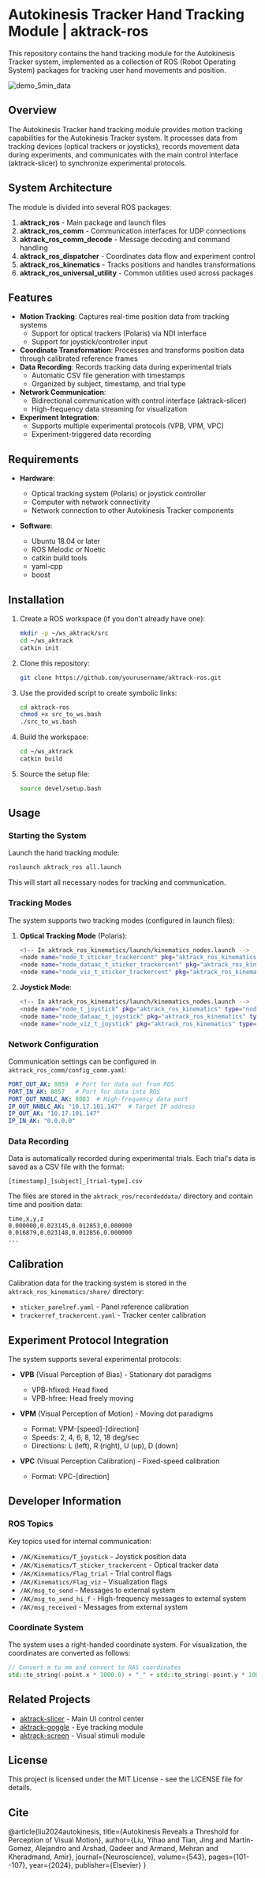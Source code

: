 # Autokinesis Tracker Hand Tracking Module | aktrack-ros

This repository contains the hand tracking module for the Autokinesis Tracker system, implemented as a collection of ROS (Robot Operating System) packages for tracking user hand movements and position.

![demo_5min_data](https://github.com/bingogome/aktrack-slicer/blob/main/demo_5min_data.gif)

## Overview

The Autokinesis Tracker hand tracking module provides motion tracking capabilities for the Autokinesis Tracker system. It processes data from tracking devices (optical trackers or joysticks), records movement data during experiments, and communicates with the main control interface (aktrack-slicer) to synchronize experimental protocols.

## System Architecture

The module is divided into several ROS packages:

1. **aktrack_ros** - Main package and launch files
2. **aktrack_ros_comm** - Communication interfaces for UDP connections 
3. **aktrack_ros_comm_decode** - Message decoding and command handling
4. **aktrack_ros_dispatcher** - Coordinates data flow and experiment control
5. **aktrack_ros_kinematics** - Tracks positions and handles transformations
6. **aktrack_ros_universal_utility** - Common utilities used across packages

## Features

- **Motion Tracking**: Captures real-time position data from tracking systems
  - Support for optical trackers (Polaris) via NDI interface
  - Support for joystick/controller input
- **Coordinate Transformation**: Processes and transforms position data through calibrated reference frames
- **Data Recording**: Records tracking data during experimental trials
  - Automatic CSV file generation with timestamps
  - Organized by subject, timestamp, and trial type
- **Network Communication**: 
  - Bidirectional communication with control interface (aktrack-slicer)
  - High-frequency data streaming for visualization
- **Experiment Integration**:
  - Supports multiple experimental protocols (VPB, VPM, VPC)
  - Experiment-triggered data recording

## Requirements

- **Hardware**:
  - Optical tracking system (Polaris) or joystick controller
  - Computer with network connectivity
  - Network connection to other Autokinesis Tracker components
  
- **Software**:
  - Ubuntu 18.04 or later
  - ROS Melodic or Noetic
  - catkin build tools
  - yaml-cpp
  - boost

## Installation

1. Create a ROS workspace (if you don't already have one):
   ```bash
   mkdir -p ~/ws_aktrack/src
   cd ~/ws_aktrack
   catkin init
   ```

2. Clone this repository:
   ```bash
   git clone https://github.com/yourusername/aktrack-ros.git
   ```

3. Use the provided script to create symbolic links:
   ```bash
   cd aktrack-ros
   chmod +x src_to_ws.bash
   ./src_to_ws.bash
   ```

4. Build the workspace:
   ```bash
   cd ~/ws_aktrack
   catkin build
   ```

5. Source the setup file:
   ```bash
   source devel/setup.bash
   ```

## Usage

### Starting the System

Launch the hand tracking module:

```bash
roslaunch aktrack_ros all.launch
```

This will start all necessary nodes for tracking and communication.

### Tracking Modes

The system supports two tracking modes (configured in launch files):

1. **Optical Tracking Mode** (Polaris):
   ```bash
   <!-- In aktrack_ros_kinematics/launch/kinematics_nodes.launch -->
   <node name="node_t_sticker_trackercent" pkg="aktrack_ros_kinematics" type="node_t_sticker_trackercent" output="screen"/>
   <node name="node_dataac_t_sticker_trackercent" pkg="aktrack_ros_kinematics" type="node_dataac_t_sticker_trackercent" output="screen"/>
   <node name="node_viz_t_sticker_trackercent" pkg="aktrack_ros_kinematics" type="node_viz_t_sticker_trackercent" output="screen"/>
   ```

2. **Joystick Mode**:
   ```bash
   <!-- In aktrack_ros_kinematics/launch/kinematics_nodes.launch -->
   <node name="node_t_joystick" pkg="aktrack_ros_kinematics" type="node_t_joystick" output="screen"/>
   <node name="node_dataac_t_joystick" pkg="aktrack_ros_kinematics" type="node_dataac_t_joystick" output="screen"/>
   <node name="node_viz_t_joystick" pkg="aktrack_ros_kinematics" type="node_viz_t_joystick" output="screen"/>
   ```

### Network Configuration

Communication settings can be configured in `aktrack_ros_comm/config_comm.yaml`:

```yaml
PORT_OUT_AK: 8059  # Port for data out from ROS
PORT_IN_AK: 8057   # Port for data into ROS
PORT_OUT_NNBLC_AK: 8083  # High-frequency data port
IP_OUT_NNBLC_AK: "10.17.101.147"  # Target IP address
IP_OUT_AK: "10.17.101.147"
IP_IN_AK: "0.0.0.0"
```

### Data Recording

Data is automatically recorded during experimental trials. Each trial's data is saved as a CSV file with the format:
```
[timestamp]_[subject]_[trial-type].csv
```

The files are stored in the `aktrack_ros/recordeddata/` directory and contain time and position data:
```
time,x,y,z
0.000000,0.023145,0.012853,0.000000
0.016879,0.023148,0.012856,0.000000
...
```

## Calibration

Calibration data for the tracking system is stored in the `aktrack_ros_kinematics/share/` directory:

- `sticker_panelref.yaml` - Panel reference calibration
- `trackerref_trackercent.yaml` - Tracker center calibration

## Experiment Protocol Integration

The system supports several experimental protocols:

- **VPB** (Visual Perception of Bias) - Stationary dot paradigms
  - VPB-hfixed: Head fixed
  - VPB-hfree: Head freely moving

- **VPM** (Visual Perception of Motion) - Moving dot paradigms
  - Format: VPM-[speed]-[direction]
  - Speeds: 2, 4, 6, 8, 12, 18 deg/sec
  - Directions: L (left), R (right), U (up), D (down)

- **VPC** (Visual Perception Calibration) - Fixed-speed calibration
  - Format: VPC-[direction]

## Developer Information

### ROS Topics

Key topics used for internal communication:

- `/AK/Kinematics/T_joystick` - Joystick position data
- `/AK/Kinematics/T_sticker_trackercent` - Optical tracker data
- `/AK/Kinematics/Flag_trial` - Trial control flags
- `/AK/Kinematics/Flag_viz` - Visualization flags
- `/AK/msg_to_send` - Messages to external system
- `/AK/msg_to_send_hi_f` - High-frequency messages to external system
- `/AK/msg_received` - Messages from external system

### Coordinate System

The system uses a right-handed coordinate system. For visualization, the coordinates are converted as follows:
```cpp
// Convert m to mm and convert to RAS coordinates
std::to_string(-point.x * 1000.0) + "_" + std::to_string(-point.y * 1000.0)
```

## Related Projects

- [aktrack-slicer](https://github.com/bingogome/aktrack-slicer) - Main UI control center
- [aktrack-goggle](https://github.com/bingogome/aktrack-goggle) - Eye tracking module 
- [aktrack-screen](https://github.com/bingogome/aktrack-screen) - Visual stimuli module

## License

This project is licensed under the MIT License - see the LICENSE file for details.

## Cite

@article{liu2024autokinesis,
  title={Autokinesis Reveals a Threshold for Perception of Visual Motion},
  author={Liu, Yihao and Tian, Jing and Martin-Gomez, Alejandro and Arshad, Qadeer and Armand, Mehran and Kheradmand, Amir},
  journal={Neuroscience},
  volume={543},
  pages={101--107},
  year={2024},
  publisher={Elsevier}
}
